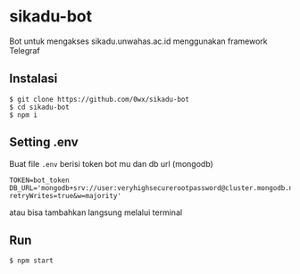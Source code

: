 # sikadu-bot
Bot untuk mengakses sikadu.unwahas.ac.id menggunakan framework Telegraf

## Instalasi
```
$ git clone https://github.com/0wx/sikadu-bot
$ cd sikadu-bot
$ npm i
```
## Setting .env
Buat file ```.env``` berisi token bot mu dan db url (mongodb)
```
TOKEN=bot_token
DB_URL='mongodb+srv://user:veryhighsecurerootpassword@cluster.mongodb.net/test?retryWrites=true&w=majority'
```
atau bisa tambahkan langsung melalui terminal

## Run
```
$ npm start
```



